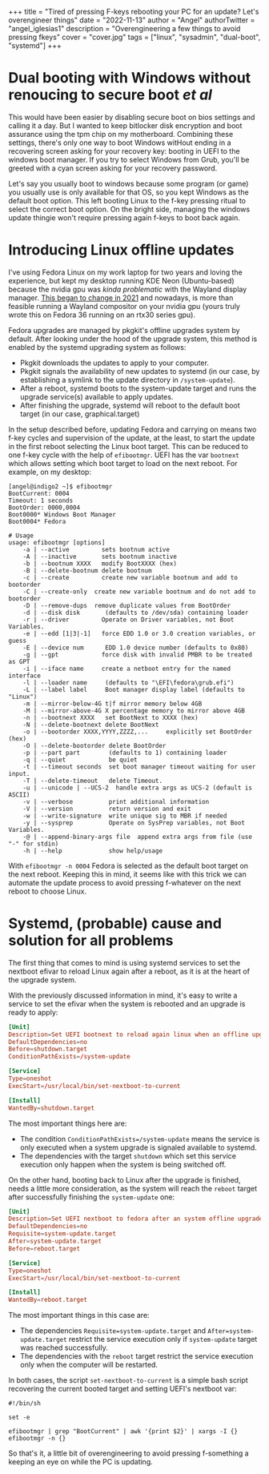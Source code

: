 +++
title = "Tired of pressing F-keys rebooting your PC for an update? Let's overengineer things"
date = "2022-11-13"
author = "Angel"
authorTwitter = "angel_iglesias1"
description = "Overengineering a few things to avoid pressing fkeys"
cover = "cover.jpg"
tags = ["linux", "sysadmin", "dual-boot", "systemd"]
+++

# Dual booting with Windows without renoucing to secure boot _et al_

This would have been easier by disabling secure boot on bios settings and calling it a day. But I wanted to keep bitlocker disk encryption and boot assurance using the tpm chip on my motherboard. Combining these settings, there's only one way to boot Windows witHout ending in a recovering screen asking for your recovery key: booting in UEFI to the windows boot manager. If you try to select Windows from Grub, you'll be greeted with a cyan screen asking for your recovery password.

Let's say you usually boot to windows because some program (or game) you usually use is only available for that OS, so you kept Windows as the default boot option. This left booting Linux to the f-key pressing ritual to select the correct boot option. On the bright side, managing the windows update thingie won't require pressing again f-keys to boot back again.

# Introducing Linux offline updates

I've using Fedora Linux on my work laptop for two years and loving the experience, but kept my desktop running KDE Neon (Ubuntu-based) because the nvidia gpu was _kinda problematic_ with the Wayland display manager. [This began to change in 2021](https://www.phoronix.com/news/NVIDIA-470-Wayland-Friendly) and nowadays, is more than feasible running a Wayland compositor on your nvidia gpu (yours truly wrote this on Fedora 36 running on an rtx30 series gpu).

Fedora upgrades are managed by pkgkit's offline upgrades system by default. After looking under the hood of the upgrade system, this method is enabled by the systemd upgrading system as follows:

* Pkgkit downloads the updates to apply to your computer.
* Pkgkit signals the availability of new updates to systemd (in our case, by establishing a symlink to the update directory in `/system-update`).
* After a reboot, systemd boots to the system-update target and runs the upgrade service(s) available to apply updates.
* After finishing the upgrade, systemd will reboot to the default boot target (in our case, graphical.target)

In the setup described before, updating Fedora and carrying on means two f-key cycles and supervision of the update, at the least, to start the update in the first reboot selecting the Linux boot target. This can be reduced to one f-key cycle with the help of `efibootmgr`. UEFI has the var `bootnext` which allows setting which boot target to load on the next reboot. For example, on my desktop:

```shell
[angel@indigo2 ~]$ efibootmgr
BootCurrent: 0004
Timeout: 1 seconds
BootOrder: 0000,0004
Boot0000* Windows Boot Manager
Boot0004* Fedora

# Usage
usage: efibootmgr [options]
	-a | --active         sets bootnum active
	-A | --inactive       sets bootnum inactive
	-b | --bootnum XXXX   modify BootXXXX (hex)
	-B | --delete-bootnum delete bootnum
	-c | --create         create new variable bootnum and add to bootorder
	-C | --create-only	create new variable bootnum and do not add to bootorder
	-D | --remove-dups	remove duplicate values from BootOrder
	-d | --disk disk       (defaults to /dev/sda) containing loader
	-r | --driver         Operate on Driver variables, not Boot Variables.
	-e | --edd [1|3|-1]   force EDD 1.0 or 3.0 creation variables, or guess
	-E | --device num      EDD 1.0 device number (defaults to 0x80)
	-g | --gpt            force disk with invalid PMBR to be treated as GPT
	-i | --iface name     create a netboot entry for the named interface
	-l | --loader name     (defaults to "\EFI\fedora\grub.efi")
	-L | --label label     Boot manager display label (defaults to "Linux")
	-m | --mirror-below-4G t|f mirror memory below 4GB
	-M | --mirror-above-4G X percentage memory to mirror above 4GB
	-n | --bootnext XXXX   set BootNext to XXXX (hex)
	-N | --delete-bootnext delete BootNext
	-o | --bootorder XXXX,YYYY,ZZZZ,...     explicitly set BootOrder (hex)
	-O | --delete-bootorder delete BootOrder
	-p | --part part        (defaults to 1) containing loader
	-q | --quiet            be quiet
	-t | --timeout seconds  set boot manager timeout waiting for user input.
	-T | --delete-timeout   delete Timeout.
	-u | --unicode | --UCS-2  handle extra args as UCS-2 (default is ASCII)
	-v | --verbose          print additional information
	-V | --version          return version and exit
	-w | --write-signature  write unique sig to MBR if needed
	-y | --sysprep          Operate on SysPrep variables, not Boot Variables.
	-@ | --append-binary-args file  append extra args from file (use "-" for stdin)
	-h | --help             show help/usage
```

With `efibootmgr -n 0004` Fedora is selected as the default boot target on the next reboot. Keeping this in mind, it seems like with this trick we can automate the update process to avoid pressing f-whatever on the next reboot to choose Linux.

# Systemd, (probable) cause and solution for all problems

The first thing that comes to mind is using systemd services to set the nextboot efivar to reload Linux again after a reboot, as it is at the heart of the upgrade system.

With the previously discussed information in mind, it's easy to write a service to set the efivar when the system is rebooted and an upgrade is ready to apply:

```conf
[Unit]
Description=Set UEFI bootnext to reload again linux when an offline upgrade is ready
DefaultDependencies=no
Before=shutdown.target
ConditionPathExists=/system-update

[Service]
Type=oneshot
ExecStart=/usr/local/bin/set-nextboot-to-current

[Install]
WantedBy=shutdown.target
```

The most important things here are:

* The condition `ConditionPathExists=/system-update` means the service is only executed when a system upgrade is signaled available to systemd.
* The dependencies with the target `shutdown` which set this service execution only happen when the system is being switched off.

On the other hand, booting back to Linux after the upgrade is finished, needs a little more consideration, as the system will reach the `reboot` target after successfully finishing the `system-update` one:

```conf
[Unit]
Description=Set UEFI nextboot to fedora after an system offline upgrade
DefaultDependencies=no
Requisite=system-update.target
After=system-update.target
Before=reboot.target

[Service]
Type=oneshot
ExecStart=/usr/local/bin/set-nextboot-to-current

[Install]
WantedBy=reboot.target
```

The most important things in this case are:

* The dependencies `Requisite=system-update.target` and `After=system-update.target` restrict the service execution only if `system-update` target was reached successfully.
* The dependencies with the `reboot` target restrict the service execution only when the computer will be restarted.

In both cases, the script `set-nextboot-to-current` is a simple bash script recovering the current booted target and setting UEFI's nextboot var:

```shell
#!/bin/sh

set -e

efibootmgr | grep "BootCurrent" | awk '{print $2}' | xargs -I {} efibootmgr -n {}
```

So that's it, a little bit of overengineering to avoid pressing f-something a keeping an eye on while the PC is updating.
